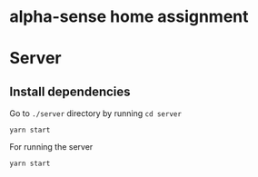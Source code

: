 # alpha-sense home assignment

# Server

## Install dependencies

Go to `./server` directory by running `cd server`

```
yarn start
```
For running the server

```
yarn start
```